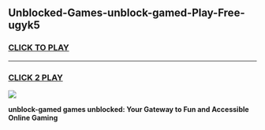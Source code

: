 
## Unblocked-Games-unblock-gamed-Play-Free-ugyk5
<h3>
<a href="https://premium76.site?title=unblock-gamed&ref=12A">CLICK TO PLAY</a></h3>
<hr>

<h3>
<a href="https://premium76.site?title=unblock-gamed&ref=12A">CLICK 2 PLAY</a>
  
</h3>

<a href="https://premium76.site?title=unblock-gamed&ref=12A"><img src="https://clearcache.store/games.png"></a>


**unblock-gamed games unblocked: Your Gateway to Fun and Accessible Online Gaming**
